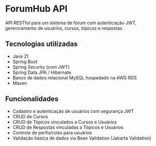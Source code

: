 # ForumHub API

API RESTful para um sistema de fórum com autenticação JWT, gerenciamento de usuários, cursos, tópicos e respostas.

## Tecnologias utilizadas

- Java 21
- Spring Boot
- Spring Security (com JWT)
- Spring Data JPA / Hibernate
- Banco de dados relacional MySQL hospedado na AWS RDS
- Maven

## Funcionalidades

- Cadastro e autenticação de usuários com segurança JWT
- CRUD de Cursos
- CRUD de Tópicos vinculados a Cursos e Usuários
- CRUD de Respostas vinculadas a Tópicos e Usuários
- Controle de perfis/roles para usuários
- Validação básica de dados via Bean Validation (Jakarta Validation)


